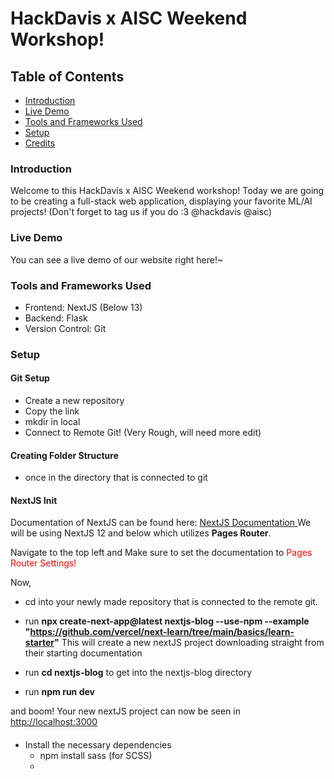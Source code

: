 # HackDavis x AISC Weekend Workshop!

## Table of Contents

- [Introduction](#introduction)
- [Live Demo](#live-demo)
- [Tools and Frameworks Used](#tools-and-frameworks-used)
- [Setup](#setup)
- [Credits](#credits)

### Introduction

Welcome to this HackDavis x AISC Weekend workshop! Today we are going to be creating a full-stack web application, displaying your favorite ML/AI projects! (Don't forget to tag us if you do :3 @hackdavis @aisc)

### Live Demo

You can see a live demo of our website right here!~

### Tools and Frameworks Used

- Frontend: NextJS (Below 13)
- Backend: Flask
- Version Control: Git

### Setup

#### Git Setup

- Create a new repository
- Copy the link
- mkdir in local
- Connect to Remote Git!
  (Very Rough, will need more edit)


#### Creating Folder Structure 
- once in the directory that is connected to git 
#### NextJS Init

Documentation of NextJS can be found here: <a href="https://nextjs.org/docs" target = "_blank"> NextJS Documentation </a>
We will be using NextJS 12 and below which utilizes **Pages Router**.

Navigate to the top left and Make sure to set the documentation to <font color="Red"> Pages Router Settings! </font>

Now,

- cd into your newly made repository that is connected to the remote git.
- run **npx create-next-app@latest nextjs-blog --use-npm --example "https://github.com/vercel/next-learn/tree/main/basics/learn-starter"**
  This will create a new nextJS project downloading straight from their starting documentation

- run **cd nextjs-blog** to get into the nextjs-blog directory
- run **npm run dev**

and boom! Your new nextJS project can now be seen in <a href="http://localhost:3000" target = "_blank"> http://localhost:3000 </a>

#### 

- Install the necessary dependencies
  - npm install sass (for SCSS)
  - 
